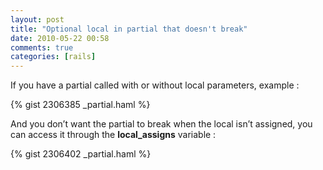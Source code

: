 ```yaml
---
layout: post
title: "Optional local in partial that doesn't break"
date: 2010-05-22 00:58
comments: true
categories: [rails]
---
```


If you have a partial called with or without local parameters, example :

{% gist 2306385 _partial.haml %}

And you don’t want the partial to break when the local isn’t assigned, you can access it through the __local_assigns__ variable :

{% gist 2306402 _partial.haml %}